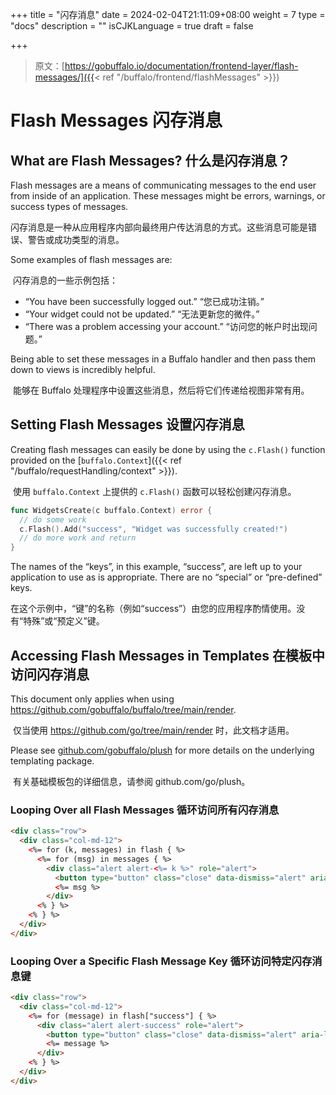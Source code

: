 +++
title = "闪存消息"
date = 2024-02-04T21:11:09+08:00
weight = 7
type = "docs"
description = ""
isCJKLanguage = true
draft = false

+++

> 原文：[https://gobuffalo.io/documentation/frontend-layer/flash-messages/]({{< ref "/buffalo/frontend/flashMessages" >}})

# Flash Messages 闪存消息 

## What are Flash Messages? 什么是闪存消息？ 

Flash messages are a means of communicating messages to the end user from inside of an application. These messages might be errors, warnings, or success types of messages.

​	闪存消息是一种从应用程序内部向最终用户传达消息的方式。这些消息可能是错误、警告或成功类型的消息。

Some examples of flash messages are:

​	闪存消息的一些示例包括：

- “You have been successfully logged out.”
  “您已成功注销。”
- “Your widget could not be updated.”
  “无法更新您的微件。”
- “There was a problem accessing your account.”
  “访问您的帐户时出现问题。”

Being able to set these messages in a Buffalo handler and then pass them down to views is incredibly helpful.

​	能够在 Buffalo 处理程序中设置这些消息，然后将它们传递给视图非常有用。

## Setting Flash Messages 设置闪存消息 

Creating flash messages can easily be done by using the `c.Flash()` function provided on the [`buffalo.Context`]({{< ref "/buffalo/requestHandling/context" >}}).

​	使用 `buffalo.Context` 上提供的 `c.Flash()` 函数可以轻松创建闪存消息。

```go
func WidgetsCreate(c buffalo.Context) error {
  // do some work
  c.Flash().Add("success", "Widget was successfully created!")
  // do more work and return
}
```

The names of the “keys”, in this example, “success”, are left up to your application to use as is appropriate. There are no “special” or “pre-defined” keys.

​	在这个示例中，“键”的名称（例如“success”）由您的应用程序酌情使用。没有“特殊”或“预定义”键。

## Accessing Flash Messages in Templates 在模板中访问闪存消息 

This document only applies when using https://github.com/gobuffalo/buffalo/tree/main/render.

​	仅当使用 https://github.com/go/tree/main/render 时，此文档才适用。

Please see [github.com/gobuffalo/plush](https://github.com/gobuffalo/plush) for more details on the underlying templating package.

​	有关基础模板包的详细信息，请参阅 github.com/go/plush。

### Looping Over all Flash Messages 循环访问所有闪存消息 

```html
<div class="row">
  <div class="col-md-12">
    <%= for (k, messages) in flash { %>
      <%= for (msg) in messages { %>
        <div class="alert alert-<%= k %>" role="alert">
          <button type="button" class="close" data-dismiss="alert" aria-label="Close"><span aria-hidden="true">×</span></button>
          <%= msg %>
        </div>
      <% } %>
    <% } %>
  </div>
</div>
```

### Looping Over a Specific Flash Message Key 循环访问特定闪存消息键 

```html
<div class="row">
  <div class="col-md-12">
    <%= for (message) in flash["success"] { %>
      <div class="alert alert-success" role="alert">
        <button type="button" class="close" data-dismiss="alert" aria-label="Close"><span aria-hidden="true">&times;</span></button>
        <%= message %>
      </div>
    <% } %>
  </div>
</div>
```
